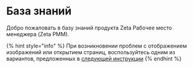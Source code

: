 # База знаний

Добро пожаловать в базу знаний продукта Zeta Рабочее место менеджера \(Zeta РММ\).

{% hint style="info" %}
При возникновении проблем с отображением изображений или открытием страниц, воспользуйтесь одним из вариантов, предложенных в [следующей инструкции](https://docs.google.com/document/d/1ZXb_Wt_RgJOp32iynOba2Q9O9ukajIu0NIuvIfNfa08/)​
{% endhint %}


